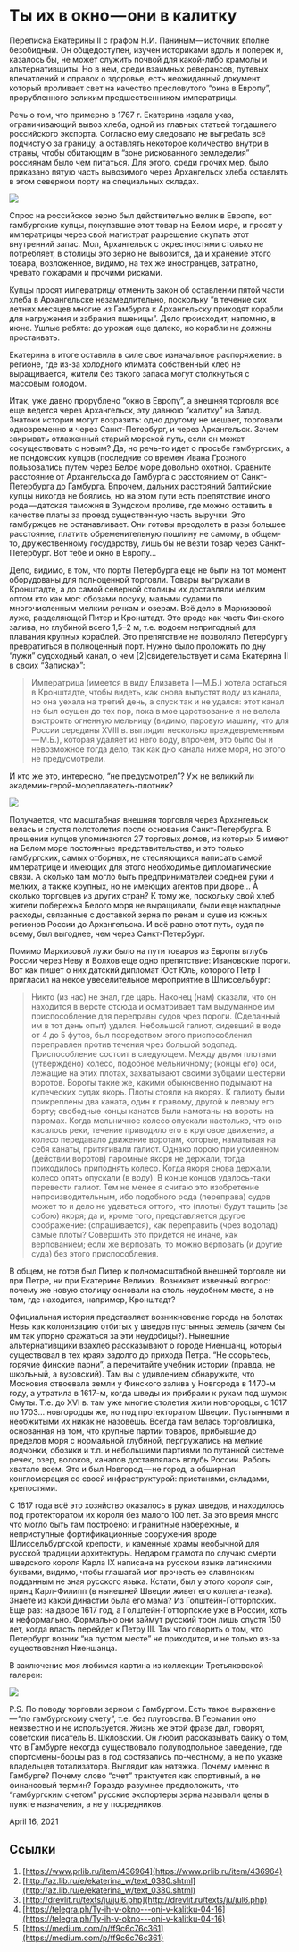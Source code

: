 # Ты их в окно — они в калитку

Переписка Екатерины II с графом Н.И. Паниным — источник вполне
безобидный. Он общедоступен, изучен историками вдоль и поперек и,
казалось бы, не может служить почвой для какой-либо крамолы и
альтернативщиты. Но в нем, среди взаимных реверансов, путевых
впечатлений и справок о здоровье, есть неожиданный документ который
проливает свет на качество пресловутого “окна в Европу”, прорубленного
великим предшественником императрицы.

Речь о том, что примерно в 1767 г. Екатерина издала указ,
ограничивающий вывоз хлеба, одной из главных статьей тогдашнего
российского экспорта. Согласно ему следовало не выгребать всё подчистую
за границу, а оставлять некоторое количество внутри в страны, чтобы
обитающим в “зоне рискованного земледелия” россиянам было чем питаться.
Для этого, среди прочих мер, было приказано пятую часть вывозимого
через Архангельск хлеба оставлять в этом северном порту на специальных
складах.

![](content/img/YCzsiukPeaEgFSxj.png)

Спрос на российское зерно был действительно велик в Европе, вот
гамбургские купцы, покупавшие этот товар на Белом море, и просят у
императрицы через свой магистрат разрешение скупать этот внутренний
запас. Мол, Архангельск с окрестностями столько не потребляет, в
столицы это зерно не вывозится, да и хранение этого товара,
возложенное, видимо, на тех же иностранцев, затратно, чревато пожарами
и прочими рисками.

Купцы просят императрицу отменить закон об оставлении пятой части хлеба
в Архангельске незамедлительно, поскольку “в течение сих летних месяцев
многие из Гамбурга к Архангельску приходят корабли для нагружения и
забрания пшеницы”. Дело происходит, напомню, в июне. Ушлые ребята: до
урожая еще далеко, но корабли не должны простаивать.

Екатерина в итоге оставила в силе свое изначальное распоряжение: в
регионе, где из-за холодного климата собственный хлеб не выращивается,
жители без такого запаса могут столкнуться с массовым голодом.

Итак, уже давно прорублено “окно в Европу”, а внешняя торговля все еще
ведется через Архангельск, эту давнюю “калитку” на Запад. Знатоки
истории могут возразить: одно другому не мешает, торговали одновременно
и через Санкт-Петербург, и через Архангельск. Зачем закрывать
отлаженный старый морской путь, если он может сосуществовать с новым?
Да, но речь-то идет о просьбе гамбургских, а не лондонских купцов
(последние со времен Ивана Грозного пользовались путем через Белое море
довольно охотно). Сравните расстояние от Архангельска до Гамбурга с
расстоянием от Санкт-Петербурга до Гамбурга. Впрочем, дальних
расстояний балтийские купцы никогда не боялись, но на этом пути есть
препятствие иного рода — датская таможня в Зундском проливе, где можно
оставить в качестве платы за проезд существенную часть выручки. Это
гамбуржцев не останавливает. Они готовы преодолеть в разы большее
расстояние, платить обременительную пошлину не самому, в общем-то,
дружественному государству, лишь бы не везти товар через
Санкт-Петербург. Вот тебе и окно в Европу…

Дело, видимо, в том, что порты Петербурга еще не были на тот момент
оборудованы для полноценной торговли. Товары выгружали в Кронштадте, а
до самой северной столицы их доставляли мелким оптом кто как мог:
обозами посуху, малыми судами по многочисленным мелким речкам и озерам.
Всё дело в Маркизовой луже, разделяющей Питер и Кронштадт. Это вроде
как часть Финского залива, но глубиной всего 1,5–2 м, т.е. водоем
непригодный для плавания крупных кораблей. Это препятствие не позволяло
Петербургу превратиться в полноценный порт. Нужно было проложить по дну
“лужи” судоходный канал, о чем [2]свидетельствует и сама Екатерина II в
своих “Записках”:

> Императрица (имеется в виду Елизавета I — М.Б.) хотела остаться в
> Кронштадте, чтобы видеть, как снова выпустят воду из канала, но она
> уехала на третий день, а спуск так и не удался: этот канал не был
> осушен до тех пор, пока в мое царствование я не велела выстроить
> огненную мельницу (видимо, паровую машину, что для России середины
> XVIII в. выглядит несколько преждевременным — М.Б.), которая удаляет
> из него воду, впрочем, это было бы и невозможное тогда дело, так как
> дно канала ниже моря, но этого не предусмотрели.

И кто же это, интересно, “не предусмотрел”? Уж не великий ли
академик-герой-мореплаватель-плотник?

![](content/img/gPEXEGlJW2EnpWdA.jpg)

Получается, что масштабная внешняя торговля через Архангельск велась и
спустя полстолетия после основания Санкт-Петербурга. В прошении купцов
упоминаются 27 торговых домов, из которых 5 имеют на Белом море
постоянные представительства, и это только гамбургских, самых отборных,
не стесняющихся написать самой императрице и имеющих для этого
необходимые дипломатические связи. А сколько там могло быть
предпринимателей средней руки и мелких, а также крупных, но не имеющих
агентов при дворе… А сколько торговцев из других стран? К тому же,
поскольку свой хлеб жители побережья Белого моря не выращивали, были
еще накладные расходы, связанные с доставкой зерна по рекам и суше из
южных регионов России до Архангельска. И всё равно этот путь, судя по
всему, был выгоднее, чем через Санкт-Петербург.

Помимо Маркизовой лужи было на пути товаров из Европы вглубь России
через Неву и Волхов еще одно препятствие: Ивановские пороги. Вот как
пишет о них датский дипломат Юст Юль, которого Петр I пригласил на
некое увеселительное мероприятие в Шлиссельбург:

> Никто (из нас) не знал, где царь. Наконец (нам) сказали, что он
> находится в версте отсюда и осматривает там выдуманное им
> приспособление для переправы судов чрез пороги. (Сделанный им в тот
> день опыт) удался. Небольшой галиот, сидевший в воде от 4 до 5
> футов, был посредством этого приспособления переправлен против
> течения чрез большой водопад. Приспособление состоит в следующем.
> Между двумя плотами (утверждено) колесо, подобное мельничному;
> (концы его) оси, лежащие на этих плотах, захватывают своими зубцами
> шестерни воротов. Вороты такие же, какими обыкновенно подымают на
> купеческих судах якорь. Плоты стояли на якорях. К галиоту были
> прикреплены два каната, один к правому, другой к левому его борту;
> свободные концы канатов были намотаны на вороты на паромах. Когда
> мельничное колесо опускали настолько, что оно касалось реки, течение
> приводило его в круговое движение, а колесо передавало движение
> воротам, которые, наматывая на себя канаты, притягивали галиот.
> Однако порою при усиленном (действии воротов) паромные якоря не
> держали, тогда приходилось приподнять колесо. Когда якоря снова
> держали, колесо опять опускали (в воду). В конце концов удалось-таки
> перевести галиот. Тем не менее я считаю это изобретение
> непроизводительным, ибо подобного рода (переправа) судов может то и
> дело не удаваться оттого, что (плоты) будут тащить (за собою) якоря;
> да и, кроме того, представляется другое соображение: (спрашивается),
> как переправить (чрез водопад) самые плоты? Совершить это придется
> не иначе, как верпованием; если же верповать, то можно верповать (и
> другие суда) без этого приспособления.

В общем, не готов был Питер к полномасштабной внешней торговле ни при
Петре, ни при Екатерине Великих. Возникает извечный вопрос: почему же
новую столицу основали на столь неудобном месте, а не там, где
находится, например, Кронштадт?

Официальная история представляет возникновение города на болотах Невы
как колонизацию отбитых у шведов пустынных земель (зачем бы им так
упорно сражаться за эти неудобицы?). Нынешние альтернативщики взахлеб
рассказывают о городе Ниеншанц, который существовал в тех краях задолго
до прихода Петра. “Не ссорьтесь, горячие финские парни”, а перечитайте
учебник истории (правда, не школьный, а вузовский). Там вы с удивлением
обнаружите, что Московия отвоевала земли у Финского залива у Новгорода
в 1470-м году, а утратила в 1617-м, когда шведы их прибрали к рукам под
шумок Смуты. Т.е. до XVI в. там уже многие столетия жили новгородцы, с
1617 по 1703… новгородцы же, но под протекторатом Швеции. Пустынными и
необжитыми их никак не назовешь. Всегда там велась торговлишка,
основанная на том, что крупные партии товаров, прибывшие до пределов
моря с нормальной глубиной, пергружались на мелкие лодчонки, обозики и
т.п. и небольшими партиями по путанной системе речек, озер, волоков,
каналов доставлялась вглубь России. Работы хватало всем. Это и был
Новгород — не город, а обширная конгломерация со своей инфраструктурой:
пристанями, складами, крепостями.

С 1617 года всё это хозяйство оказалось в руках шведов, и находилось
под протекторатом их короля без малого 100 лет. За это время много что
могло быть там построено: и гранитные набережные, и неприступные
фортификационные сооружения вроде Шлиссельбургской крепости, и каменные
храмы необычной для русской традиции архитектуры. Недаром грамота по
случаю смерти шведского короля Карла IX написана на русском языке
латинскими буквами, видимо, чтобы глашатай мог прочесть ее славянским
подданным не зная русского языка. Кстати, был у этого короля сын, принц
Карл-Филипп (в нынешней Швеции живет его коллега-тезка). Знаете из
какой династии была его мама? Из Голштейн-Готторпских. Еще раз: на
дворе 1617 год, а Голштейн-Готторпские уже в России, хоть и
неформально. Формально они займут русский трон лишь спустя 150 лет,
когда власть перейдет к Петру III. Так что говорить о том, что
Петербург возник “на пустом месте” не приходится, и не только из-за
существования Ниеншанца.

В заключение моя любимая картина из коллекции Третьяковской галереи:

![](content/img/z9klwdIoUw7O1ttJ.jpg)

P.S. По поводу торговли зерном с Гамбургом. Есть такое выражение — “по
гамбургскому счету”, т.е. без плутовства. В Германии оно неизвестно и
не используется. Жизнь же этой фразе дал, говорят, советский писатель
В. Шкловский. Он любил рассказывать байку о том, что в Гамбурге некогда
существовало полуподпольное заведение, где спортсмены-борцы раз в год
состязались по-честному, а не по указке владельцев тотализатора.
Выглядит как натяжка. Почему именно в Гамбурге? Почему слово “счет”
трактуется как спортивный, а не финансовый термин? Гораздо разумнее
предположить, что “гамбургским счетом” русские экспортеры зерна
называли цены в пункте назначения, а не у посредников.

<time>April 16, 2021</time>

## Ссылки

1. [https://www.prlib.ru/item/436964](https://www.prlib.ru/item/436964)
2. [http://az.lib.ru/e/ekaterina_w/text_0380.shtml](http://az.lib.ru/e/ekaterina_w/text_0380.shtml)
3. [http://drevlit.ru/texts/ju/jul6.php](http://drevlit.ru/texts/ju/jul6.php)
4. [https://telegra.ph/Ty-ih-v-okno---oni-v-kalitku-04-16](https://telegra.ph/Ty-ih-v-okno---oni-v-kalitku-04-16)
6. [https://medium.com/p/ff9c6c76c361](https://medium.com/p/ff9c6c76c361)

